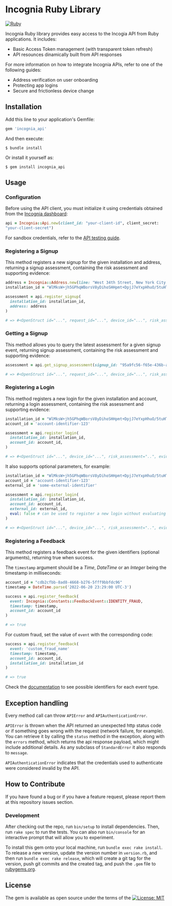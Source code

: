 # Incognia Ruby Library

[![Ruby](https://github.com/inloco/incognia-ruby/actions/workflows/main.yml/badge.svg)](https://github.com/inloco/incognia-ruby/actions/workflows/main.yml)

Incognia Ruby library provides easy access to the Incogia API from Ruby
applications. It includes:

- Basic Access Token management (with transparent token refresh)
- API resounces dinamically built from API responses

For more information on how to integrate Incognia APIs, refer to one of the
following guides:

- Address verification on user onboarding
- Protecting app logins
- Secure and frictionless device change

## Installation

Add this line to your application's Gemfile:

```ruby
gem 'incognia_api'
```

And then execute:

    $ bundle install

Or install it yourself as:

    $ gem install incognia_api

## Usage

### Configuration

Before using the API client, you must initialize it using credentials obtained
from the [Incognia dashboard]():

```ruby
api = Incognia::Api.new(client_id: "your-client-id", client_secret:
"your-client-secret")

```

For sandbox credentials, refer to the [API testing guide]().


### Registering a Signup

This method registers a new signup for the given installation and address, returning a signup assessment, containing the risk assessment and supporting evidence:

```ruby
address = Incognia::Address.new(line: "West 34th Street, New York City, NY 10001")
installation_id = "WlMksW+jh5GPhqWBorsV8yDihoSHHpmt+DpjJ7eYxpHhuO/5tuHTuA..."

assessment = api.register_signup(
  installation_id: installation_id,
  address: address
)

# => #<OpenStruct id="...", request_id="...", device_id="...", risk_assessment="..", evidence=...>

```

### Getting a Signup

This method allows you to query the latest assessment for a given signup event, returning signup assessment, containing the risk assessment and supporting evidence:

```ruby
assessment = api.get_signup_assessment(signup_id: "95a9fc56-f65e-436b-a87f-a1338043678f")

# => #<OpenStruct id="...", request_id="...", device_id="...", risk_assessment="..", evidence=...>

```

### Registering a Login

This method registers a new login for the given installation and account, returning a login assessment, containing the risk assessment and supporting evidence:

```ruby
installation_id = "WlMksW+jh5GPhqWBorsV8yDihoSHHpmt+DpjJ7eYxpHhuO/5tuHTuA..."
account_id = 'account-identifier-123'

assessment = api.register_login(
  installation_id: installation_id,
  account_id: account_id,
)

# => #<OpenStruct id="...", device_id="...", risk_assessment="..", evidence=...>

```

It also supports optional parameters, for example:

```ruby
installation_id = "WlMksW+jh5GPhqWBorsV8yDihoSHHpmt+DpjJ7eYxpHhuO/5tuHTuA..."
account_id = 'account-identifier-123'
external_id = 'some-external-identifier'

assessment = api.register_login(
  installation_id: installation_id,
  account_id: account_id,
  external_id: external_id,
  eval: false # can be used to register a new login without evaluating it
)

# => #<OpenStruct id="...", device_id="...", risk_assessment="..", evidence=...>
```

### Registering a Feedback

This method registers a feedback event for the given identifiers (optional arguments), returning true when success.

The `timestamp` argument should be a _Time_, _DateTime_ or an _Integer_ being the timestamp in milliseconds:

```ruby
account_id = "cdb2cfbb-8ad8-4668-b276-5fff9bbfdc96"
timestamp = DateTime.parse('2022-06-20 23:29:00 UTC-3')

success = api.register_feedback(
  event: Incognia::Constants::FeedbackEvent::IDENTITY_FRAUD,
  timestamp: timestamp,
  account_id: account_id
)

# => true
```

For custom fraud, set the value of `event` with the corresponding code:

```ruby
success = api.register_feedback(
  event: 'custom_fraud_name'
  timestamp: timestamp,
  account_id: account_id,
  installation_id: installation_id
)

# => true
```

Check the [documentation](https://developer.incognia.com) to see possible identifiers for each event type.

## Exception handling

Every method call can throw `APIError` and `APIAuthenticationError`.

`APIError` is thrown when the API returned an unexpected http status code or if something goes wrong with the request (network failure, for example). You can retrieve it by calling the `status` method in the exception, along with the `errors` method, which returns the api response payload, which might include additional details. As any subclass of `StandardError` it also responds to `message`.

`APIAuthenticationError` indicates that the credentials used to authenticate were considered invalid by the API.

## How to Contribute

If you have found a bug or if you have a feature request, please report them at this repository issues section.

### Development

After checking out the repo, run `bin/setup` to install dependencies. Then, run `rake spec` to run the tests. You can also run `bin/console` for an interactive prompt that will allow you to experiment.

To install this gem onto your local machine, run `bundle exec rake install`. To release a new version, update the version number in `version.rb`, and then run `bundle exec rake release`, which will create a git tag for the version, push git commits and the created tag, and push the `.gem` file to [rubygems.org](https://rubygems.org).

## License

The gem is available as open source under the terms of the [![License: MIT](https://img.shields.io/badge/License-MIT-yellow.svg)](https://opensource.org/licenses/MIT)

